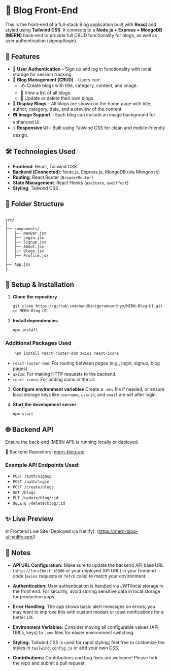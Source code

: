 # 📝 Blog Front-End

This is the front-end of a full-stack Blog application built with **React** and styled using **Tailwind CSS**. It connects to a **Node.js + Express + MongoDB (MERN)** back-end to provide full CRUD functionality for blogs, as well as user authentication (signup/login).

## 🚀 Features

- 🔐 **User Authentication** – Sign up and log in functionality with local storage for session tracking.
- 📰 **Blog Management (CRUD)** – Users can:
  - ✍️ Create blogs with title, category, content, and image.
  - 🧾 View a list of all blogs.
  - 🔧 Update or delete their own blogs.
- 📅 **Display Blogs** – All blogs are shown on the home page with title, author, category, date, and a preview of the content.
- 📷 **Image Support** – Each blog can include an image background for enhanced UI.
- ⚡ **Responsive UI** – Built using Tailwind CSS for clean and mobile-friendly design.

## 🛠️ Technologies Used

- **Frontend**: React, Tailwind CSS
- **Backend (Connected)**: Node.js, Express.js, MongoDB (via Mongoose)
- **Routing**: React Router (`BrowserRouter`)
- **State Management**: React Hooks (`useState`, `useEffect`)
- **Styling**: Tailwind CSS

## 📁 Folder Structure

```

src/
│
├── components/
│   ├── NavBar.jsx
│   ├── Login.jsx
│   ├── Signup.jsx
│   ├── About.jsx
│   ├── Blogs.jsx
│   ├── Profile.jsx
│
├── App.jsx
├

````

## 🔧 Setup & Installation

1. **Clone the repository**
   ```bash
   git clone https://github.com/nandhinigurumoorthyy/MERN-Blog-UI.git
   cd MERN-Blog-UI
    ```
2. **Install dependencies**

   ```bash
   npm install
    ```

### Additional Packages Used

```bash
    npm install react-router-dom axios react-icons
   ```

* `react-router-dom`: For routing between pages (e.g., login, signup, blog pages).
* `axios`: For making HTTP requests to the backend.
* `react-icons`: For adding icons in the UI.

3. **Configure environment variables**
   Create a `.env` file if needed, or ensure local storage keys like `username`, `userid`, and `email` are set after login.

4. **Start the development server**

   ```bash
   npm start
   ```

## 🌐 Backend API

Ensure the back-end (MERN API) is running locally or deployed.

🔗 Backend Repository: [mern-blog-api](https://github.com/nandhinigurumoorthyy/MERN-Blog-Server.git)


### Example API Endpoints Used:

* `POST /auth/signup`
* `POST /auth/login`
* `POST /create/blogs`
* `GET /blogs`
* `PUT /update/blog/:id`
* `DELETE /delete/blog/:id`

## ✨ Live Preview

🌐 Frontend Live Site (Deployed via Netlify): (https://mern-blog-ui.netlify.app/)


## 📝 Notes

* **API URL Configuration:**
  Make sure to update the backend API base URL (`http://localhost:10000` or your deployed API URL) in your frontend code (`axios` requests or `fetch` calls) to match your environment.

* **Authentication:**
  User authentication is handled via JWT/local storage in the front end. For security, avoid storing sensitive data in local storage for production apps.

* **Error Handling:**
  The app shows basic alert messages on errors; you may want to improve this with custom modals or toast notifications for a better UX.

* **Environment Variables:**
  Consider moving all configurable values (API URLs, keys) to `.env` files for easier environment switching.

* **Styling:**
  Tailwind CSS is used for rapid styling; feel free to customize the styles in `tailwind.config.js` or add your own CSS.

* **Contributions:**
  Contributions and bug fixes are welcome! Please fork the repo and submit a pull request.



